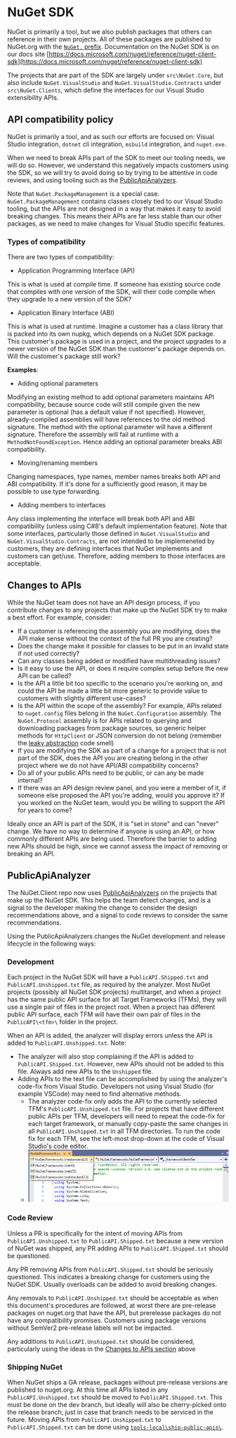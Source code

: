 # NuGet SDK

NuGet is primarily a tool, but we also publish packages that others can reference in their own projects. All of these packages are published to NuGet.org with the [`NuGet.` prefix](https://www.nuget.org/packages?q=nuget.*). Documentation on the NuGet SDK is on our docs site [https://docs.microsoft.com/nuget/reference/nuget-client-sdk](https://docs.microsoft.com/nuget/reference/nuget-client-sdk)

The projects that are part of the SDK are largely under `src\NuGet.Core`, but also include `NuGet.VisualStudio` and `NuGet.VisualStudio.Contracts` under `src\NuGet.Clients`, which define the interfaces for our Visual Studio extensibility APIs.

## API compatibility policy

NuGet is primarily a tool, and as such our efforts are focused on: Visual Studio integration, `dotnet` cli integration, `msbuild` integration, and `nuget.exe`.

When we need to break APIs part of the SDK to meet our tooling needs, we will do so. However, we understand this negatively impacts customers using the SDK, so we will try to avoid doing so by trying to be attentive in code reviews, and using tooling such as the [PublicApiAnalyzers](https://github.com/dotnet/roslyn-analyzers/tree/master/src/PublicApiAnalyzers).

Note that `NuGet.PackageManagement` is a special case. `NuGet.PackageManagement` contains classes closely tied to our Visual Studio tooling, but the APIs are not designed in a way that makes it easy to avoid breaking changes. This means their APIs are far less stable than our other packages, as we need to make changes for Visual Studio specific features.

### Types of compatibility

There are two types of compatibility:

* Application Programming Interface (API)

This is what is used at compile time. If someone has existing source code that compiles with one version of the SDK, will their code compile when they upgrade to a new version of the SDK?

* Application Binary Interface (ABI)

This is what is used at runtime. Imagine a customer has a class library that is packed into its own nupkg, which depends on a NuGet SDK package. This customer's package is used in a project, and the project upgrades to a newer version of the NuGet SDK than the customer's package depends on. Will the customer's package still work?

**Examples**:

* Adding optional parameters

Modifying an existing method to add optional parameters maintains API compatibility, because source code will still compile given the new parameter is optional (has a default value if not specified). However, already-compiled assemblies will have references to the old method signature. The method with the optional parameter will have a different signature. Therefore the assembly will fail at runtime with a `MethodNotFoundException`. Hence adding an optional parameter breaks ABI compatibility.

* Moving/renaming members

Changing namespaces, type names, member names breaks both API and ABI compatibility. If it's done for a sufficiently good reason, it may be possible to use type forwarding.

* Adding members to interfaces

Any class implementing the interface will break both API and ABI compatibility (unless using C#8's default implementation feature). Note that some interfaces, particularly those defined in `NuGet.VisualStudio` and `NuGet.VisualStudio.Contracts`, are not intended to be implemeneted by customers, they are defining interfaces that NuGet implements and customers can get/use. Therefore, adding members to those interfaces are acceptable.

## Changes to APIs

While the NuGet team does not have an API design process, if you contribute changes to any projects that make up the NuGet SDK try to make a best effort. For example, consider:

* If a customer is referencing the assembly you are modifying, does the API make sense without the context of the full PR you are creating?
* Does the change make it possible for classes to be put in an invalid state if not used correctly?
* Can any classes being added or modified have multithreading issues?
* Is it easy to use the API, or does it require complex setup before the new API can be called?
* Is the API a little bit too specific to the scenario you're working on, and could the API be made a little bit more generic to provide value to customers with slightly different use-cases?
* Is the API within the scope of the assembly? For example, APIs related to `nuget.config` files belong in the `NuGet.Configuration` assembly. The `NuGet.Protocol` assembly is for APIs related to querying and downloading packages from package sources, so generic helper methods for `HttpClient` or JSON conversion do not belong (remember the [leaky abstraction](https://en.wikipedia.org/wiki/Leaky_abstraction) code smell)
* If you are modifying the SDK as part of a change for a project that is not part of the SDK, does the API you are creating belong in the other project where we do not have API/ABI compatibility concerns?
* Do all of your public APIs need to be public, or can any be made internal?
* If there was an API design review panel, and you were a member of it, if someone else proposed the API you're adding, would you approve it? If you worked on the NuGet team, would you be willing to support the API for years to come?

Ideally once an API is part of the SDK, it is "set in stone" and can "never" change. We have no way to determine if anyone is using an API, or how commonly different APIs are being used. Therefore the barrier to adding new APIs should be high, since we cannot assess the impact of removing or breaking an API.

## PublicApiAnalyzer

The NuGet.Client repo now uses [PublicApiAnalyzers](https://github.com/dotnet/roslyn-analyzers/tree/master/src/PublicApiAnalyzers) on the projects that make up the NuGet SDK. This helps the team detect changes, and is a signal to the developer making the change to consider the design recommendations above, and a signal to code reviews to consider the same recommendations.

Using the PublicApiAnalyzers changes the NuGet development and release lifecycle in the following ways:

### Development

Each project in the NuGet SDK will have a `PublicAPI.Shipped.txt` and `PublicAPI.Unshipped.txt` file, as required by the analyzer. Most NuGet projects (possibly all NuGet SDK projects) multitarget, and when a project has the same public API surface for all Target Frameworks (TFMs), they will use a single pair of files in the project root. When a project has different public API surface, each TFM will have their own pair of files in the `PublicAPI\<tfm>\` folder in the project.

When an API is added, the analyzer will display errors unless the API is added to `PublicAPI.Unshipped.txt`. Note:
* The analyzer will also stop complaining if the API is added to `PublicAPI.Shipped.txt`. However, new APIs should not be added to this file. Always add new APIs to the `Unshipped` file.
* Adding APIs to the text file can be accomplished by using the analyzer's code-fix from Visual Studio. Developers not using Visual Studio (for example VSCode) may need to find alternative methods.
  * The analyzer code-fix only adds the API to the currently selected TFM's `PublicAPI.Unshipped.txt` file. For projects that have different public APIs per TFM, developers will need to repeat the code-fix for each target framework, or manually copy-paste the same changes in all `PublicAPI.Unshipped.txt` in all TFM directories. To run the code fix for each TFM, see the left-most drop-down at the code of Visual Studio's code editor.
  * ![screenshot of Visual Studio editor with the project TFM dropdown expanded](images/project-tfm-selection.png)

### Code Review

Unless a PR is specifically for the intent of moving APIs from `PublicAPI.Unshipped.txt` to `PublicAPI.Shipped.txt` because a new version of NuGet was shipped, any PR adding APIs to `PublicAPI.Shipped.txt` should be questioned.

Any PR removing APIs from `PublicAPI.Shipped.txt` should be seriously questioned. This indicates a breaking change for customers using the NuGet SDK. Usually overloads can be added to avoid breaking changes.

Any removals to `PublicAPI.Unshipped.txt` should be acceptable as when this document's procedures are followed, at worst there are pre-release packages on nuget.org that have the API, but prerelease packages do not have any compatibility promises. Customers using package versions without SemVer2 pre-release labels will not be impacted.

Any additions to `PublicAPI.Unshipped.txt` should be considered, particularly using the ideas in the [Changes to APIs section](#Changes_to_APIs) above

### Shipping NuGet

When NuGet ships a GA release, packages without pre-release versions are published to nuget.org. At this time all APIs listed in any `PublicAPI.Unshipped.txt` should be moved to `PublicAPI.Shipped.txt`. This must be done on the dev branch, but ideally will also be cherry-picked onto the release branch, just in case that branch needs to be serviced in the future. Moving APIs from `PublicAPI.Unshipped.txt` to `PublicAPI.Shipped.txt` can be done using [`tools-local\ship-public-apis\`](../tools-local/ship-public-apis/).
